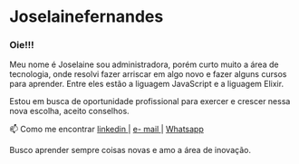 # Joselainefernandes

### Oie!!!

Meu nome é Joselaine sou administradora, porém curto muito a área de tecnologia, onde resolvi fazer arriscar em algo novo e fazer alguns cursos para aprender. Entre eles estão a liguagem JavaScript e a liguagem Elixir.

Estou em busca de oportunidade profissional para exercer e crescer nessa nova escolha, aceito conselhos.

📫 Como me encontrar [ linkedin ](www.linkedin.com/in/joselaine-fernandes-789862195) | [ e- mail ](mailto:joselaine_95@hotmail.com) | [ Whatsapp ](https://api.whatsapp.com/send?phone=5553984427414)

Busco aprender sempre  coisas novas e amo a área de inovação.
